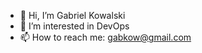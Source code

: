 - 👋 Hi, I’m Gabriel Kowalski
- 👀 I’m interested in DevOps
- 📫 How to reach me: gabkow@gmail.com

<!---
gabkow/gabkow is a ✨ special ✨ repository because its `README.md` (this file) appears on your GitHub profile.
You can click the Preview link to take a look at your changes.
--->
